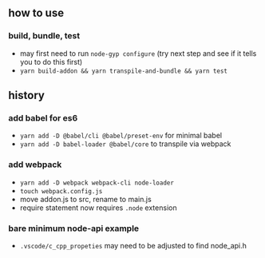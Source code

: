
## how to use

### build, bundle, test
- may first need to run `node-gyp configure` (try next step and see if it tells you to do this first)
- `yarn build-addon && yarn transpile-and-bundle && yarn test`

## history

### add babel for es6
- `yarn add -D @babel/cli @babel/preset-env` for minimal babel
- `yarn add -D babel-loader @babel/core` to transpile via webpack

### add webpack
- `yarn add -D webpack webpack-cli node-loader`
- `touch webpack.config.js`
- move addon.js to src, rename to main.js
- require statement now requires `.node` extension

### bare minimum node-api example
- `.vscode/c_cpp_propeties` may need to be adjusted to find node_api.h